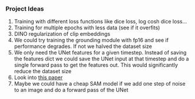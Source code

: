 ### Project Ideas

1. Training with different loss functions like dice loss, log cosh dice loss...
2. Training for multiple epochs with less data (see if it overfits)
3. DINO regularization of clip embeddings 
4. We could try training the grounding module with fp16 and see if performance degrades. If not we halved the dataset size
5. We only need the UNet features for a given timestep. Instead of saving the features dict we could save the UNet input at that timestep and do a single forward pass to get the features out. This would significantly reduce the dataset size
6. Look into [this paper](https://github.com/fudan-zvg/GSS)
7. Maybe we could have a cheap SAM model if we add one step of noise to an image and do a forward pass of the UNet